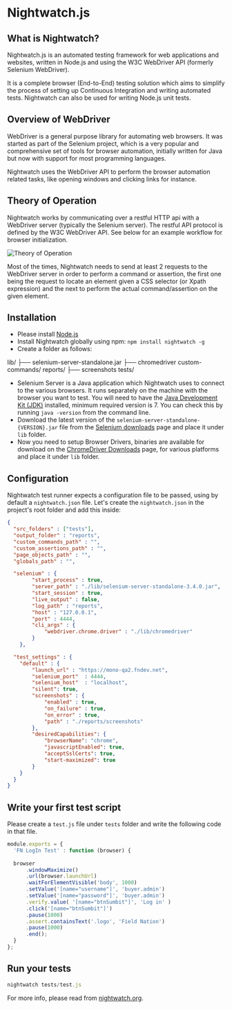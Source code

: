 # Nightwatch.js

## What is Nightwatch?
Nightwatch.js is an automated testing framework for web applications and websites, written in Node.js and using the W3C WebDriver API (formerly Selenium WebDriver).

It is a complete browser (End-to-End) testing solution which aims to simplify the process of setting up Continuous Integration and writing automated tests. Nightwatch can also be used for writing Node.js unit tests.

## Overview of WebDriver
WebDriver is a general purpose library for automating web browsers. It was started as part of the Selenium project, which is a very popular and comprehensive set of tools for browser automation, initially written for Java but now with support for most programming languages.

Nightwatch uses the WebDriver API to perform the browser automation related tasks, like opening windows and clicking links for instance.

## Theory of Operation
Nightwatch works by communicating over a restful HTTP api with a WebDriver server (typically the Selenium server). The restful API protocol is defined by the W3C WebDriver API. See below for an example workflow for browser initialization.

<img src="http://nightwatchjs.org/img/operation.png" alt="Theory of Operation">

Most of the times, Nightwatch needs to send at least 2 requests to the WebDriver server in order to perform a command or assertion, the first one being the request to locate an element given a CSS selector (or Xpath expression) and the next to perform the actual command/assertion on the given element.

## Installation

- Please install <a href="http://nodejs.org">Node.js</a>
- Install Nightwatch globally using npm: `npm install nightwatch -g`
- Create a folder as follows:

lib/
  ├── selenium-server-standalone.jar
  ├── chromedriver
custom-commands/
reports/
  ├── screenshots
tests/ 

- Selenium Server is a Java application which Nightwatch uses to connect to the various browsers. It runs separately on the machine with the browser you want to test. You will need to have the <a href="http://www.oracle.com/technetwork/java/javase/downloads/index.html">Java Development Kit (JDK)</a> installed, minimum required version is 7. You can check this by running `java -version` from the command line.
- Download the latest version of the `selenium-server-standalone-{VERSION}.jar` file from the <a href="http://selenium-release.storage.googleapis.com/index.html">Selenium downloads</a> page and place it under `lib` folder.
- Now you need to setup Browser Drivers, binaries are available for download on the <a href="https://sites.google.com/a/chromium.org/chromedriver/downloads">ChromeDriver Downloads</a> page, for various platforms and place it under `lib` folder.

## Configuration

Nightwatch test runner expects a configuration file to be passed, using by default a `nightwatch.json` file. Let's create the `nightwatch.json` in the project's root folder and add this inside:

```json
{
  "src_folders" : ["tests"],
  "output_folder" : "reports",
  "custom_commands_path" : "",
  "custom_assertions_path" : "",
  "page_objects_path" : "",
  "globals_path" : "",

  "selenium" : {
        "start_process" : true,
        "server_path" : "./lib/selenium-server-standalone-3.4.0.jar",
        "start_session" : true,
        "live_output" : false,
        "log_path" : "reports",
        "host" : "127.0.0.1",
        "port" : 4444,
        "cli_args" : {
            "webdriver.chrome.driver" : "./lib/chromedriver"
        }
    },

  "test_settings" : {
    "default" : {
        "launch_url" : "https://mono-qa2.fndev.net",
        "selenium_port"  : 4444,
        "selenium_host"  : "localhost",
        "silent": true,
        "screenshots" : {
            "enabled" : true,
            "on_failure" : true,
            "on_error" : true,
            "path" : "./reports/screenshots"
        },
        "desiredCapabilities": {
            "browserName": "chrome",
            "javascriptEnabled": true,
            "acceptSslCerts": true,
            "start-maximized": true
        }
    }
  }
}
```

## Write your first test script

Please create a `test.js` file under `tests` folder and write the following code in that file.

```js
module.exports = {
  'FN LogIn Test' : function (browser) {
  
  browser
      .windowMaximize()
      .url(browser.launchUrl)
      .waitForElementVisible('body', 1000)
      .setValue('[name="username"]', 'buyer.admin')
      .setValue('[name="password"]', 'buyer.admin')
      .verify.value( '[name="btnSumbit"]', 'Log in' )
      .click('[name="btnSumbit"]')
      .pause(1000)
      .assert.containsText('.logo', 'Field Nation')
      .pause(1000)
      .end();
  }          
};
```

## Run your tests

```js
nightwatch tests/test.js
```

For more info, please read from <a href="http://nightwatchjs.org/gettingstarted/">nightwatch.org</a>.